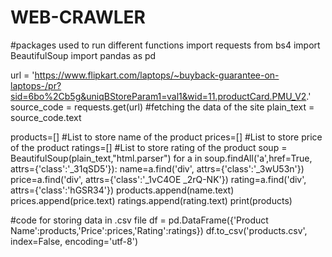 # WEB-CRAWLER

#packages used to run different functions
import requests
from bs4 import BeautifulSoup
import pandas as pd


url = 'https://www.flipkart.com/laptops/~buyback-guarantee-on-laptops-/pr?sid=6bo%2Cb5g&uniqBStoreParam1=val1&wid=11.productCard.PMU_V2.'
source_code = requests.get(url)   #fetching the data of the site
plain_text = source_code.text

products=[] #List to store name of the product
prices=[] #List to store price of the product
ratings=[] #List to store rating of the product
soup = BeautifulSoup(plain_text,"html.parser")
for a in soup.findAll('a',href=True, attrs={'class':'_31qSD5'}):
    name=a.find('div', attrs={'class':'_3wU53n'})
    price=a.find('div', attrs={'class':'_1vC4OE _2rQ-NK'})
    rating=a.find('div', attrs={'class':'hGSR34'})
    products.append(name.text)
    prices.append(price.text)
    ratings.append(rating.text)
print(products)

#code for storing data in .csv file
df = pd.DataFrame({'Product Name':products,'Price':prices,'Rating':ratings})
df.to_csv('products.csv', index=False, encoding='utf-8')
